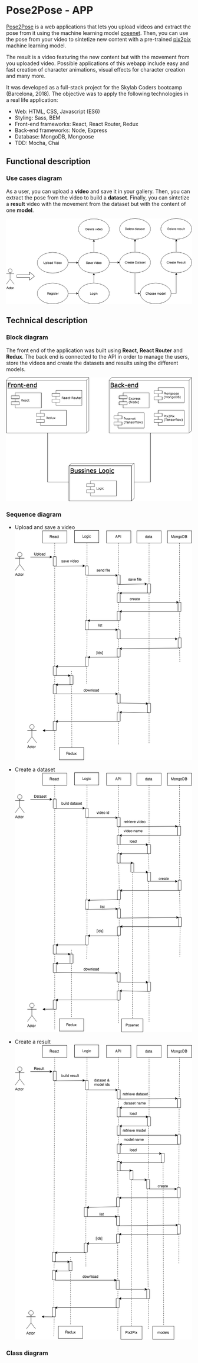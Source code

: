 # Pose2Pose - APP

[Pose2Pose](link) is a web applications that lets you upload videos and extract the pose from it using the machine learning model [posenet](https://www.npmjs.com/package/@tensorflow-models/posenet). Then, you can use the pose from your video to sintetize new content with a pre-trained [pix2pix](https://github.com/affinelayer/pix2pix-tensorflow) machine learning model.

The result is a video featuring the new content but with the movement from you uploaded video. Possible applications of this webapp include easy and fast creation of character animations, visual effects for character creation and many more.

It was developed as a full-stack project for the Skylab Coders bootcamp (Barcelona, 2018). The objective was to apply the following technologies in a real life application:

 - Web: HTML, CSS, Javascript (ES6)
 - Styling: Sass, BEM
 - Front-end frameworks: React, React Router, Redux
 - Back-end frameworks: Node, Express
 - Database: MongoDB, Mongoose
 - TDD: Mocha, Chai

## Functional description 

### Use cases diagram 

As a user, you can upload a **video** and save it in your gallery. Then, you can extract the pose from the video to build a **dataset**. Finally, you can sintetize a **result** video with the movement from the dataset but with the content of one **model**. 

![use-case](docs/use-cases-diagram.png)

## Technical description

### Block diagram

The front end of the application was built using **React**, **React Router** and **Redux**. The back end is connected to the API in order to manage the users, store the videos and create the datasets and results using the different models.

![block-diagram](docs/block-diagram-app.png)

### Sequence diagram

- Upload and save a video
![save-video](docs/save-video.png)

- Create a dataset
![create-dataset](docs/create-dataset.png)

- Create a result
![create-result](docs/create-result.png)

### Class diagram